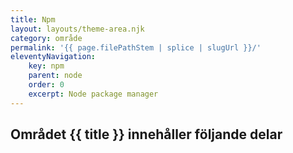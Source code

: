 ```yaml
---
title: Npm
layout: layouts/theme-area.njk
category: område
permalink: '{{ page.filePathStem | splice | slugUrl }}/'
eleventyNavigation:
    key: npm
    parent: node
    order: 0
    excerpt: Node package manager
---
```


## Området {{ title }} innehåller följande delar

